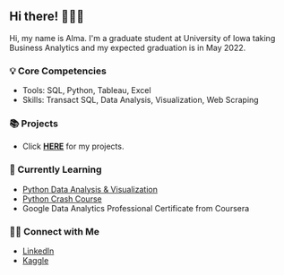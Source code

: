## Hi there! 🙋🏻‍♀️
Hi, my name is Alma. I'm a graduate student at University of Iowa taking Business Analytics and my expected graduation is in May 2022.

### 💡 Core Competencies
- Tools: SQL, Python, Tableau, Excel 
- Skills: Transact SQL, Data Analysis, Visualization, Web Scraping

### 📚 Projects
- Click **[HERE](https://almayoung.github.io/)** for my projects.

### 📝 Currently Learning
- [Python Data Analysis & Visualization](https://www.udemy.com/course/python-data-analysis-visualization/)
- [Python Crash Course](https://nostarch.com/pythoncrashcourse2e)
- Google Data Analytics Professional Certificate from Coursera

### 🙌🏻 Connect with Me
- [LinkedIn](https://www.linkedin.com/in/alma-young-965a0311b/)
- [Kaggle](https://www.kaggle.com/adyoung)


<!--
**almayoung/almayoung** is a ✨ _special_ ✨ repository because its `README.md` (this file) appears on your GitHub profile.
Core competinces

